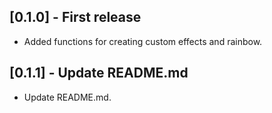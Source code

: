 ## [0.1.0] - First release

- Added functions for creating custom effects and rainbow.

## [0.1.1] - Update README.md

- Update README.md.
